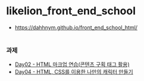 # likelion_front_end_school

- https://dahhnym.github.io/front_end_school_html/
<br><br>

### 과제
- [Day02 - HTML 마크업 연습(콘텐츠 구획 태그 활용)](https://dahhnym.github.io/front_end_school_html/Day2/%EA%B3%BC%EC%A0%9C_002.html)
- [Day04 - HTML, CSS를 이용한 나만의 캐릭터 만들기](https://dahhnym.github.io/front_end_school_html/Day04/character_creating_with_html_css.html)
